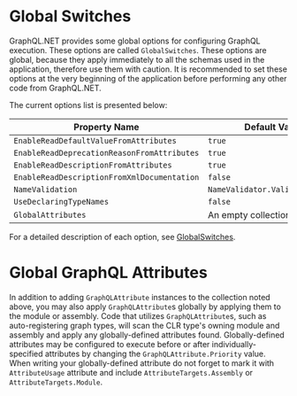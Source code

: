 # Global Switches

GraphQL.NET provides some global options for configuring GraphQL execution. These
options are called `GlobalSwitches`. These options are global, because they apply
immediately to all the schemas used in the application, therefore use them with caution.
It is recommended to set these options at the very beginning of the application before
performing any other code from GraphQL.NET.

The current options list is presented below:

| Property Name | Default Value |
|---------------|---------------|
| `EnableReadDefaultValueFromAttributes` | `true` |
| `EnableReadDeprecationReasonFromAttributes` | `true`
| `EnableReadDescriptionFromAttributes` | `true`
| `EnableReadDescriptionFromXmlDocumentation` | `false` |
| `NameValidation` | `NameValidator.ValidateDefault` |
| `UseDeclaringTypeNames` | `false` |
| `GlobalAttributes` | An empty collection |

For a detailed description of each option, see [GlobalSwitches](https://github.com/graphql-dotnet/graphql-dotnet/blob/master/src/GraphQL/GlobalSwitches.cs).

# Global GraphQL Attributes

In addition to adding `GraphQLAttribute` instances to the collection noted above,
you may also apply `GraphQLAttribute`s globally by applying them to the module or assembly.
Code that utilizes `GraphQLAttribute`s, such as auto-registering graph types, will scan
the CLR type's owning module and assembly and apply any globally-defined attributes found.
Globally-defined attributes may be configured to execute before or after individually-specified
attributes by changing the `GraphQLAttribute.Priority` value. When writing your globally-defined
attribute do not forget to mark it with `AttributeUsage` attribute and include `AttributeTargets.Assembly`
or `AttributeTargets.Module`.
